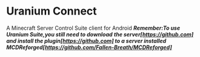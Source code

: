 # Uranium Connect
A Minecraft Server Control Suite client for Android
***Remember:To use Uranium Suite,you still need to download***
***the server[https://github.com] and install the plugin[https://github.com] to a server installed MCDReforged[https://github.com/Fallen-Breath/MCDReforged]*** 

